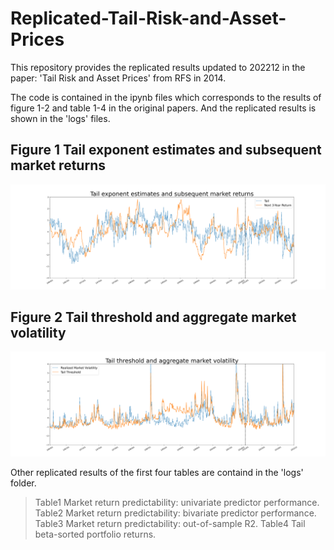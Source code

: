 # Replicated-Tail-Risk-and-Asset-Prices

This repository provides the replicated results updated to 202212 in the paper: 'Tail Risk and Asset Prices' from RFS in 2014.

The code is contained in the ipynb files which corresponds to the results of figure 1-2 and table 1-4 in the original papers. And the replicated results is shown in the 'logs' files.

## Figure 1 Tail exponent estimates and subsequent market returns
![](/logs/Hill_estimate_results/Hillestimate_196301_202212.png)

## Figure 2 Tail threshold and aggregate market volatility
![](/logs/Hill_estimate_results/Threshold_RV_196301_202212.png)

Other replicated results of the first four tables are containd in the 'logs' folder.
> Table1 Market return predictability: univariate predictor performance.
> Table2 Market return predictability: bivariate predictor performance.
> Table3 Market return predictability: out-of-sample R2.
> Table4 Tail beta-sorted portfolio returns.

